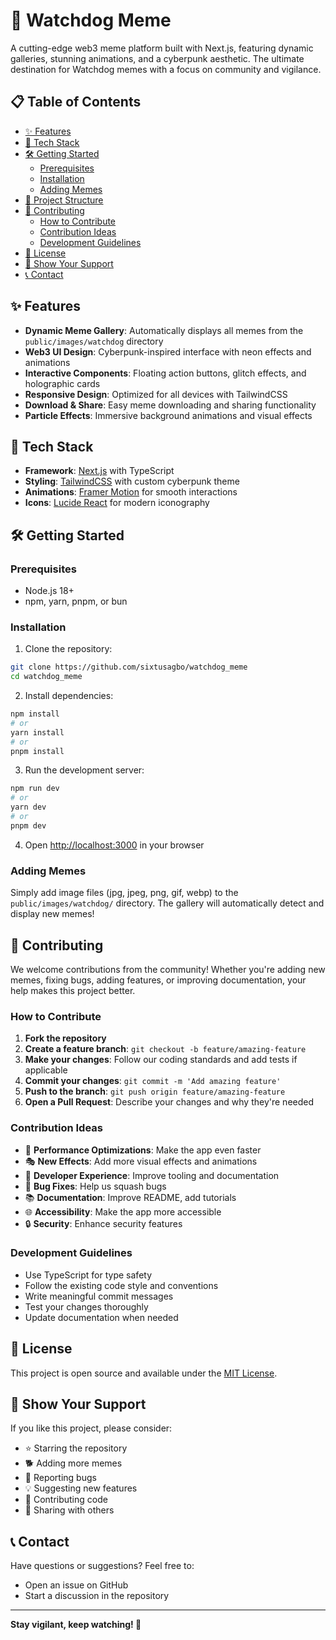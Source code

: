 # 👀 Watchdog Meme

A cutting-edge web3 meme platform built with Next.js, featuring dynamic galleries, stunning animations, and a cyberpunk aesthetic. The ultimate destination for Watchdog memes with a focus on community and vigilance.

## 📋 Table of Contents

- [✨ Features](#-features)
- [🚀 Tech Stack](#-tech-stack)
- [🛠️ Getting Started](#️-getting-started)
  - [Prerequisites](#prerequisites)
  - [Installation](#installation)
  - [Adding Memes](#adding-memes)
- [🎨 Project Structure](#-project-structure)
- [🤝 Contributing](#-contributing)
  - [How to Contribute](#how-to-contribute)
  - [Contribution Ideas](#contribution-ideas)
  - [Development Guidelines](#development-guidelines)
- [📝 License](#-license)
- [🌟 Show Your Support](#-show-your-support)
- [📞 Contact](#-contact)

## ✨ Features

- **Dynamic Meme Gallery**: Automatically displays all memes from the `public/images/watchdog` directory
- **Web3 UI Design**: Cyberpunk-inspired interface with neon effects and animations
- **Interactive Components**: Floating action buttons, glitch effects, and holographic cards
- **Responsive Design**: Optimized for all devices with TailwindCSS
- **Download & Share**: Easy meme downloading and sharing functionality
- **Particle Effects**: Immersive background animations and visual effects

## 🚀 Tech Stack

- **Framework**: [Next.js](https://nextjs.org) with TypeScript
- **Styling**: [TailwindCSS](https://tailwindcss.com) with custom cyberpunk theme
- **Animations**: [Framer Motion](https://www.framer.com/motion/) for smooth interactions
- **Icons**: [Lucide React](https://lucide.dev) for modern iconography

## 🛠️ Getting Started

### Prerequisites

- Node.js 18+
- npm, yarn, pnpm, or bun

### Installation

1. Clone the repository:

```bash
git clone https://github.com/sixtusagbo/watchdog_meme
cd watchdog_meme
```

2. Install dependencies:

```bash
npm install
# or
yarn install
# or
pnpm install
```

3. Run the development server:

```bash
npm run dev
# or
yarn dev
# or
pnpm dev
```

4. Open [http://localhost:3000](http://localhost:3000) in your browser

### Adding Memes

Simply add image files (jpg, jpeg, png, gif, webp) to the `public/images/watchdog/` directory. The gallery will automatically detect and display new memes!

## 🤝 Contributing

We welcome contributions from the community! Whether you're adding new memes, fixing bugs, adding features, or improving documentation, your help makes this project better.

### How to Contribute

1. **Fork the repository**
2. **Create a feature branch**: `git checkout -b feature/amazing-feature`
3. **Make your changes**: Follow our coding standards and add tests if applicable
4. **Commit your changes**: `git commit -m 'Add amazing feature'`
5. **Push to the branch**: `git push origin feature/amazing-feature`
6. **Open a Pull Request**: Describe your changes and why they're needed

### Contribution Ideas

- 🚀 **Performance Optimizations**: Make the app even faster
- 🎭 **New Effects**: Add more visual effects and animations
- 🔧 **Developer Experience**: Improve tooling and documentation
- 🐛 **Bug Fixes**: Help us squash bugs
- 📚 **Documentation**: Improve README, add tutorials
- 🌐 **Accessibility**: Make the app more accessible
- 🔒 **Security**: Enhance security features

### Development Guidelines

- Use TypeScript for type safety
- Follow the existing code style and conventions
- Write meaningful commit messages
- Test your changes thoroughly
- Update documentation when needed

## 📝 License

This project is open source and available under the [MIT License](LICENSE).

## 🌟 Show Your Support

If you like this project, please consider:

- ⭐ Starring the repository
- 🐕 Adding more memes
- 🐛 Reporting bugs
- 💡 Suggesting new features
- 🤝 Contributing code
- 📢 Sharing with others

## 📞 Contact

Have questions or suggestions? Feel free to:

- Open an issue on GitHub
- Start a discussion in the repository

---

**Stay vigilant, keep watching! 👀**
